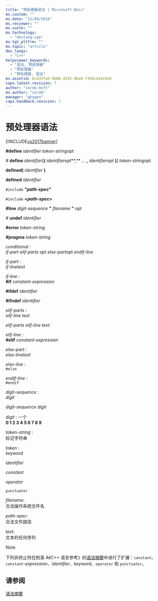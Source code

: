 ```yaml
---
title: "预处理器语法 | Microsoft Docs"
ms.custom: ""
ms.date: "11/04/2016"
ms.reviewer: ""
ms.suite: ""
ms.technology: 
  - "devlang-cpp"
ms.tgt_pltfrm: ""
ms.topic: "article"
dev_langs: 
  - "C++"
helpviewer_keywords: 
  - "语法, 预处理器"
  - "预处理器"
  - "预处理器, 语法"
ms.assetid: 6cd33fad-0b08-4592-9be8-7359c43e24e9
caps.latest.revision: 7
author: "corob-msft"
ms.author: "corob"
manager: "ghogen"
caps.handback.revision: 7
---
```

# 预处理器语法
[!INCLUDE[vs2017banner](../assembler/inline/includes/vs2017banner.md)]

**\#define**  *identifier* *token\-string*opt  
  
 *\#* **define**  *identifier*\[**\(** *identifier*opt**,** *...* **,** *identifier*opt **\)**\] *token\-string*opt  
  
 **defined\(**  *identifier* **\)**  
  
 **defined**  *identifier*  
  
 `#include` **"***path\-spec***"**  
  
 `#include` **\<***path\-spec***\>**  
  
 **\#line**  *digit\-sequence*  **"** *filename* **"** opt  
  
 *\#* **undef**  *identifier*  
  
 **\#error**  *token\-string*  
  
 **\#pragma**  *token\-string*  
  
 *conditional* :  
 *if\-part elif\-parts* opt *else\-part*opt *endif\-line*  
  
 *if\-part* :  
 *if\-linetext*  
  
 *if\-line* :  
 **\#if**  *constant\-expression*  
  
 **\#ifdef**  *identifier*  
  
 **\#ifndef**  *identifier*  
  
 *elif\-parts* :  
 *elif\-line text*  
  
 *elif\-parts elif\-line text*  
  
 *elif\-line* :  
 **\#elif**  *constant\-expression*  
  
 *else\-part* :  
 *else\-linetext*  
  
 *else\-line* :  
 `#else`  
  
 *endif\-line* :  
 `#endif`  
  
 *digit\-sequence* :  
 *digit*  
  
 *digit\-sequence digit*  
  
 *digit* : 一个  
 **0 1 2 3 4 5 6 7 8 9**  
  
 *token\-string* :  
 标记字符串  
  
 *token* :  
 *keyword*  
  
 *identifier*  
  
 *constant*  
  
 *operator*  
  
 `punctuator`  
  
 *filename*:  
 合法操作系统文件名  
  
 *path\-spec*:  
 合法文件路径  
  
 *text*:  
 文本的任何序列  
  
> [!NOTE]
>  下列非终止符在附录 A《C\+\+ 语言参考》的[语法摘要](../misc/grammar-summary-cpp.md)中进行了扩展：`constant`、`constant`\-*expression*、*identifier*、*keyword*、`operator` 和 `punctuator`。  
  
## 请参阅  
 [语法摘要](../preprocessor/grammar-summary-c-cpp.md)
